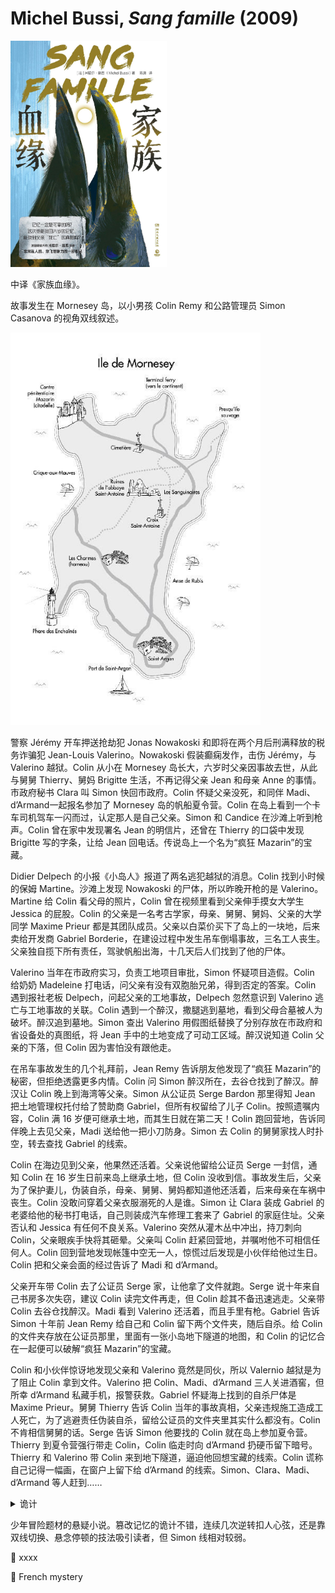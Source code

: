 # Michel Bussi, <i>Sang famille</i> (2009)

<img src=images/2009_cover.jpg width=250/>

中译《家族血缘》。

故事发生在 Mornesey 岛，以小男孩 Colin Remy 和公路管理员 Simon Casanova 的视角双线叙述。

<img src=images/2009_map.jpg width=400/>

警察 Jérémy 开车押送抢劫犯 Jonas Nowakoski 和即将在两个月后刑满释放的税务诈骗犯 Jean-Louis Valerino。Nowakoski 假装癫痫发作，击伤 Jérémy，与 Valerino 越狱。Colin 从小在 Mornesey 岛长大，六岁时父亲因事故去世，从此与舅舅 Thierry、舅妈 Brigitte 生活，不再记得父亲 Jean 和母亲 Anne 的事情。市政府秘书 Clara 叫 Simon 快回市政府。Colin 怀疑父亲没死，和同伴 Madi、d’Armand一起报名参加了 Mornesey 岛的帆船夏令营。Colin 在岛上看到一个卡车司机驾车一闪而过，认定那人是自己父亲。Simon 和 Candice 在沙滩上听到枪声。Colin 曾在家中发现署名 Jean 的明信片，还曾在 Thierry 的口袋中发现 Brigitte 写的字条，让给 Jean 回电话。传说岛上一个名为“疯狂 Mazarin”的宝藏。

Didier Delpech 的小报《小岛人》报道了两名逃犯越狱的消息。Colin 找到小时候的保姆 Martine。沙滩上发现 Nowakoski 的尸体，所以昨晚开枪的是 Valerino。Martine 给 Colin 看父母的照片，Colin 曾在视频里看到父亲伸手摸女大学生 Jessica 的屁股。Colin 的父亲是一名考古学家，母亲、舅舅、舅妈、父亲的大学同学 Maxime Prieur 都是其团队成员。父亲以白菜价买下了岛上的一块地，后来卖给开发商 Gabriel Borderie，在建设过程中发生吊车倒塌事故，三名工人丧生。父亲独自揽下所有责任，驾驶帆船出海，十几天后人们找到了他的尸体。

Valerino 当年在市政府实习，负责工地项目审批，Simon 怀疑项目造假。Colin 给奶奶 Madeleine 打电话，问父亲有没有双胞胎兄弟，得到否定的答案。Colin 遇到报社老板 Delpech，问起父亲的工地事故，Delpech 忽然意识到 Valerino 逃亡与工地事故的关联。Colin 遇到一个醉汉，撒腿逃到墓地，看到父母合墓被人为破坏。醉汉追到墓地。Simon 查出 Valerino 用假图纸替换了分别存放在市政府和省设备处的真图纸，将 Jean 手中的土地变成了可动工区域。醉汉说知道 Colin 父亲的下落，但 Colin 因为害怕没有跟他走。

在吊车事故发生的几个礼拜前，Jean Remy 告诉朋友他发现了“疯狂 Mazarin”的秘密，但拒绝透露更多内情。Colin 问 Simon 醉汉所在，去谷仓找到了醉汉。醉汉让 Colin 晚上到海湾等父亲。Simon 从公证员 Serge Bardon 那里得知 Jean 把土地管理权托付给了赞助商 Gabriel，但所有权留给了儿子 Colin。按照遗嘱内容，Colin 满 16 岁便可继承土地，而其生日就在第二天！Colin 跑回营地，告诉同伴晚上去见父亲，Madi 送给他一把小刀防身。Simon 去 Colin 的舅舅家找人时扑空，转去查找 Gabriel 的线索。

Colin 在海边见到父亲，他果然还活着。父亲说他留给公证员 Serge 一封信，通知 Colin 在 16 岁生日前来岛上继承土地，但 Colin 没收到信。事故发生后，父亲为了保护妻儿，伪装自杀，母亲、舅舅、舅妈都知道他还活着，后来母亲在车祸中丧生。Colin 没敢问穿着父亲衣服溺死的人是谁。Simon 让 Clara 装成 Gabriel 的老婆给他的秘书打电话，自己则装成汽车修理工套来了 Gabriel 的家庭住址。父亲否认和 Jessica 有任何不良关系。Valerino 突然从灌木丛中冲出，持刀刺向 Colin，父亲眼疾手快将其砸晕。父亲叫 Colin 赶紧回营地，并嘱咐他不可相信任何人。Colin 回到营地发现帐篷中空无一人，惊慌过后发现是小伙伴给他过生日。Colin 把和父亲会面的经过告诉了 Madi 和 d’Armand。

父亲开车带 Colin 去了公证员 Serge 家，让他拿了文件就跑。Serge 说十年来自己书房多次失窃，建议 Colin 读完文件再走，但 Colin 趁其不备迅速逃走。父亲带 Colin 去谷仓找醉汉。Madi 看到 Valerino 还活着，而且手里有枪。Gabriel 告诉 Simon 十年前 Jean Remy 给自己和 Colin 留下两个文件夹，随后自杀。给 Colin 的文件夹存放在公证员那里，里面有一张小岛地下隧道的地图，和 Colin 的记忆合在一起便可以破解“疯狂 Mazarin”的宝藏。

Colin 和小伙伴惊讶地发现父亲和 Valerino 竟然是同伙，所以 Valernio 越狱是为了阻止 Colin 拿到文件。Valerino 把 Colin、Madi、d’Armand 三人关进酒窖，但所幸 d’Armand 私藏手机，报警获救。Gabriel 怀疑海上找到的自杀尸体是 Maxime Prieur。舅舅 Thierry 告诉 Colin 当年的事故真相，父亲违规施工造成工人死亡，为了逃避责任伪装自杀，留给公证员的文件夹里其实什么都没有。Colin 不肯相信舅舅的话。Serge 告诉 Simon 他要找的 Colin 就在岛上参加夏令营。Thierry 到夏令营强行带走 Colin，Colin 临走时向 d’Armand 扔硬币留下暗号。Thierry 和 Valerino 带 Colin 来到地下隧道，逼迫他回想宝藏的线索。Colin 谎称自己记得一幅画，在窗户上留下给 d’Armand 的线索。Simon、Clara、Madi、d’Armand 等人赶到……

<details><summary>诡计</summary>
Colin 以为是自己父亲的人其实是 Maxime，伸手摸 Jessica 屁股的也是 Maxime。Maxime 擅长修图，做了四百张照片，把 Jean 的照片逐渐变形为 Maxime。Brigitte 每三天更换一次 Colin 床头的父亲照片，在三年半的时间里把 Colin 对父亲的记忆换成了 Maxime。Valerino、Maxime、Thierry 三人联手策划了吊车事故。“疯狂 Mazarin”的秘密是岛上的土地非常适合种植葡萄。
</details>

少年冒险题材的悬疑小说。篡改记忆的诡计不错，连续几次逆转扣人心弦，还是靠双线切换、悬念停顿的技法吸引读者，但 Simon 线相对较弱。

:link: xxxx

:file_folder: French mystery
